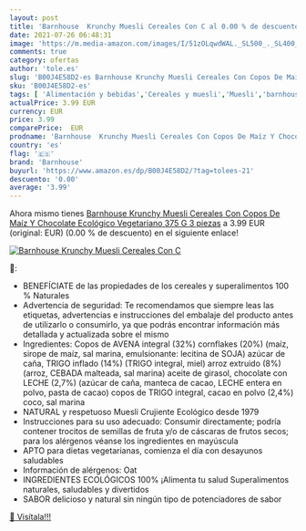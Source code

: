 ```yaml
---
layout: post
title: 'Barnhouse  Krunchy Muesli Cereales Con C al 0.00 % de descuento'
date: 2021-07-26 06:48:31
image: 'https://m.media-amazon.com/images/I/51zOLqwdWAL._SL500_._SL400_.jpg'
comments: true
category: ofertas
author: 'tole.es'
slug: 'B00J4E58D2-es Barnhouse Krunchy Muesli Cereales Con Copos De Maíz Y...'
sku: 'B00J4E58D2-es'
tags: [ 'Alimentación y bebidas','Cereales y muesli','Muesli','barnhouse','chocolate','maíz','muesli', ]
actualPrice: 3.99 EUR
currency: EUR
price: 3.99
comparePrice:  EUR
prodname: 'Barnhouse  Krunchy Muesli Cereales Con Copos De Maíz Y Chocolate  Ecológico  Vegetariano  375 G  3 piezas'
country: 'es'
flag: '🇪🇸'
brand: 'Barnhouse'
buyurl: 'https://www.amazon.es/dp/B00J4E58D2/?tag=tolees-21'
descuento: '0.00'
average: '3.99'
---
```


Ahora mismo tienes [Barnhouse  Krunchy Muesli Cereales Con Copos De Maíz Y Chocolate  Ecológico  Vegetariano  375 G  3 piezas](https://www.amazon.es/dp/B00J4E58D2/?tag=tolees-21) a 3.99 EUR (original:  EUR) (0.00 %  de descuento) en el siguiente enlace!

[![Barnhouse  Krunchy Muesli Cereales Con C](https://m.media-amazon.com/images/I/51zOLqwdWAL._SL500_._SL400_.jpg)](https://www.amazon.es/dp/B00J4E58D2/?tag=tolees-21)

🔎:

- BENEFÍCIATE de las propiedades de los cereales y superalimentos 100 % Naturales
- Advertencia de seguridad: Te recomendamos que siempre leas las etiquetas, advertencias e instrucciones del embalaje del producto antes de utilizarlo o consumirlo, ya que podrás encontrar información más detallada y actualizada sobre el mismo
- Ingredientes: Copos de AVENA integral (32%) cornflakes (20%) (maíz, sirope de maíz, sal marina, emulsionante: lecitina de SOJA) azúcar de caña, TRIGO inflado (14%) (TRIGO integral, miel) arroz extruido (8%) (arroz, CEBADA malteada, sal marina) aceite de girasol, chocolate con LECHE (2,7%) (azúcar de caña, manteca de cacao, LECHE entera en polvo, pasta de cacao) copos de TRIGO integral, cacao en polvo (2,4%) coco, sal marina
- NATURAL y respetuoso Muesli Crujiente Ecológico desde 1979
- Instrucciones para su uso adecuado: Consumir directamente; podría contener trocitos de semillas de fruta y/o de cáscaras de frutos secos; para los alérgenos véanse los ingredientes en mayúscula
- APTO para dietas vegetarianas, comienza el día con desayunos saludables
- Información de alérgenos: Oat
- INGREDIENTES ECOLÓGICOS 100% ¡Alimenta tu salud Superalimentos naturales, saludables y divertidos
- SABOR delicioso y natural sin ningún tipo de potenciadores de sabor

[🛒 Visítala!!!](https://www.amazon.es/dp/B00J4E58D2/?tag=tolees-21)
